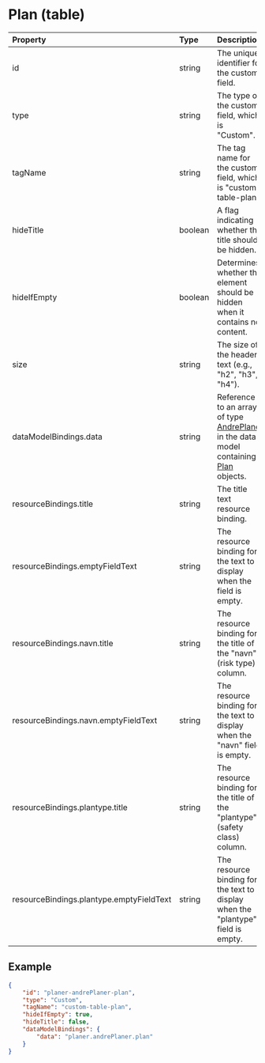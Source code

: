 # Plan (table)

| Property                                 | Type    | Description                                                                                                                                                                   | Default value                                                                           |
| :--------------------------------------- | :------ | :---------------------------------------------------------------------------------------------------------------------------------------------------------------------------- | :-------------------------------------------------------------------------------------- |
| id                                       | string  | The unique identifier for the custom field.                                                                                                                                   |                                                                                         |
| type                                     | string  | The type of the custom field, which is "Custom".                                                                                                                              |                                                                                         |
| tagName                                  | string  | The tag name for the custom field, which is "custom-table-plan".                                                                                                              |                                                                                         |
| hideTitle                                | boolean | A flag indicating whether the title should be hidden.                                                                                                                         | false                                                                                   |
| hideIfEmpty                              | boolean | Determines whether the element should be hidden when it contains no content.                                                                                                  | false                                                                                   |
| size                                     | string  | The size of the header text (e.g., "h2", "h3", "h4").                                                                                                                         | "h2"                                                                                    |
| dataModelBindings.data                   | string  | Reference to an array of type [AndrePlaner](../../../classes/data-classes/AndrePlaner.js) in the data model containing [Plan](../../../classes/data-classes/Plan.js) objects. |                                                                                         |
| resourceBindings.title                   | string  | The title text resource binding.                                                                                                                                              | "resource.kravTilByggegrunn.muligeOmraadeRisikoer.omraadeRisiko.title"                  |
| resourceBindings.emptyFieldText          | string  | The resource binding for the text to display when the field is empty.                                                                                                         | "resource.emptyFieldText.default"                                                       |
| resourceBindings.navn.title              | string  | The resource binding for the title of the "navn" (risk type) column.                                                                                                          | "resource.kravTilByggegrunn.muligeOmraadeRisikoer.omraadeRisiko.risikotype.title"       |
| resourceBindings.navn.emptyFieldText     | string  | The resource binding for the text to display when the "navn" field is empty.                                                                                                  | "resource.emptyFieldText.default"                                                       |
| resourceBindings.plantype.title          | string  | The resource binding for the title of the "plantype" (safety class) column.                                                                                                   | "resource.kravTilByggegrunn.muligeOmraadeRisikoer.omraadeRisiko.sikkerhetsklasse.title" |
| resourceBindings.plantype.emptyFieldText | string  | The resource binding for the text to display when the "plantype" field is empty.                                                                                              | "resource.emptyFieldText.default"                                                       |

## Example

```json
{
    "id": "planer-andrePlaner-plan",
    "type": "Custom",
    "tagName": "custom-table-plan",
    "hideIfEmpty": true,
    "hideTitle": false,
    "dataModelBindings": {
        "data": "planer.andrePlaner.plan"
    }
}
```
